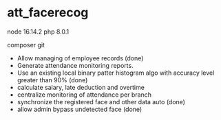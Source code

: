 # att_facerecog

node 16.14.2
php 8.0.1

composer
git


- Allow managing of employee records (done)
- Generate attendance monitoring reports.
- Use an existing local binary patter histogram algo with accuracy level greater than 90% (done)
- calculate salary, late deduction and overtime
- centralize monitoring of attendance per branch
- synchronize the registered face and other data auto (done)
- allow admin bypass undetected face (done)
